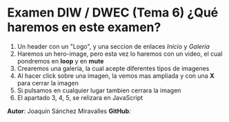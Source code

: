 # Examen DIW / DWEC (Tema 6) ¿Qué haremos en este examen?

1. Un header con un "Logo", y una seccion de enlaces *Inicio* y *Galeria*
2. Haremos un hero-image, pero esta vez lo haremos con un video, el cual pondremos en **loop** y en **mute**
3. Crearemos una galeria, la cual acepte diferentes tipos de imagenes
4. Al hacer click sobre una imagen, la vemos mas ampliada y con una **X** para cerrar la imagen
5. Si pulsamos en cualquier lugar tambien cerrara la imagen
6. El apartado 3, 4, 5, se relizara en JavaScript

**Autor**: Joaquín Sánchez Miravalles
**GitHub**: 